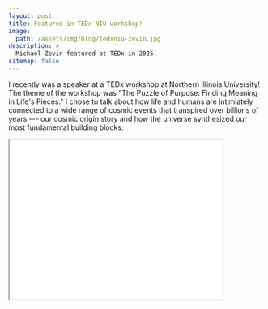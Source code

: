 ```yaml
---
layout: post
title: Featured in TEDx NIU workshop!
image:
  path: /assets/img/blog/tedxniu-zevin.jpg
description: >
  Michael Zevin featured at TEDx in 2025.
sitemap: false
---
```


I recently was a speaker at a TEDx workshop at Northern Illinois University! The theme of the workshop was "The Puzzle of Purpose: Finding Meaning in Life's Pieces." I chose to talk about how life and humans are intimiately connected to a wide range of cosmic events that transpired over billions of years --- our cosmic origin story and how the universe synthesized our most fundamental building blocks.

<iframe width="420" height="315"
src="tedxniu-zevin.jpg">
</iframe>
